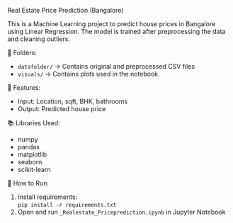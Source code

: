 Real Estate Price Prediction (Bangalore)

This is a Machine Learning project to predict house prices in Bangalore using Linear Regression. The model is trained after preprocessing the data and cleaning outliers.

📁 Folders:
- `datafolder/` → Contains original and preprocessed CSV files
- `visuals/` → Contains plots used in the notebook

📌 Features:
- Input: Location, sqft, BHK, bathrooms
- Output: Predicted house price

📚 Libraries Used:
- numpy
- pandas
- matplotlib
- seaborn
- scikit-learn

🚀 How to Run:
1. Install requirements:  
   `pip install -r requirements.txt`
2. Open and run `_Realestate_Priceprediction.ipynb` in Jupyter Notebook